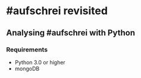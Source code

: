 # #aufschrei revisited

## Analysing #aufschrei with Python

### Requirements

* Python 3.0 or higher
* mongoDB
